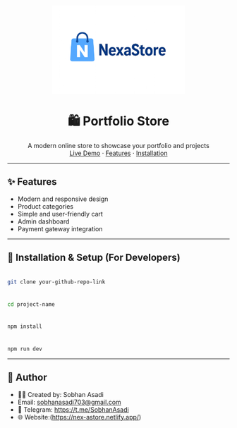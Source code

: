 <!-- @format -->

<p align="center">
  <img src="./public/logo.png" alt="Store Logo" width="300"/>
</p>

<h1 align="center">🛍️ Portfolio Store</h1>
<p align="center">
  A modern online store to showcase your portfolio and projects  
  <br/>
  <a href="your-website-link">Live Demo</a> ·
  <a href="#features">Features</a> ·
  <a href="#installation--setup">Installation</a>
</p>

---

## ✨ Features

- Modern and responsive design
- Product categories
- Simple and user-friendly cart
- Admin dashboard
- Payment gateway integration

---

## 🚀 Installation & Setup (For Developers)

```bash

git clone your-github-repo-link


cd project-name


npm install


npm run dev
```

---

## 👤 Author

- 🧑‍💻 Created by: Sobhan Asadi
- Email: sobhanasadi703@gmail.com
- 💬 Telegram: https://t.me/SobhanAsadi
- 🌐 Website:(https://nex-astore.netlify.app/)
